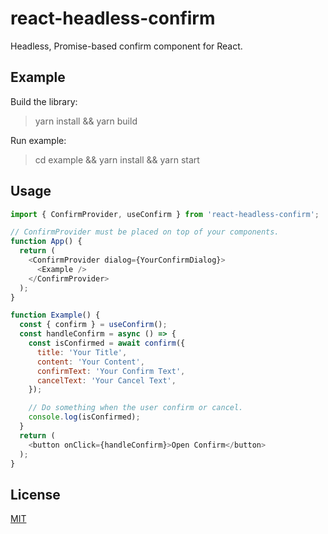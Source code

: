 # react-headless-confirm

Headless, Promise-based confirm component for React.

## Example

Build the library:
> yarn install && yarn build

Run example:
> cd example && yarn install && yarn start

## Usage

```js
import { ConfirmProvider, useConfirm } from 'react-headless-confirm';

// ConfirmProvider must be placed on top of your components.
function App() {
  return (
    <ConfirmProvider dialog={YourConfirmDialog}>
      <Example />
    </ConfirmProvider>
  );
}

function Example() {
  const { confirm } = useConfirm();
  const handleConfirm = async () => {
    const isConfirmed = await confirm({
      title: 'Your Title',
      content: 'Your Content',
      confirmText: 'Your Confirm Text',
      cancelText: 'Your Cancel Text',
    });

    // Do something when the user confirm or cancel.
    console.log(isConfirmed);
  }
  return (
    <button onClick={handleConfirm}>Open Confirm</button>
  );
}
```

## License

[MIT](LICENSE)
